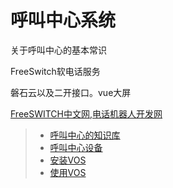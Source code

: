 # 呼叫中心系统

关于呼叫中心的基本常识

FreeSwitch软电话服务

磐石云以及二开接口。vue大屏

[FreeSWITCH中文网,电话机器人开发网](http://www.freeswitch.net.cn/index.html)





> * [呼叫中心的知识库](knowledge.md)
> * [呼叫中心设备](ipgateway.md)
> * [安装VOS](vos_install.md)
> * [使用VOS](vos_use.md)





